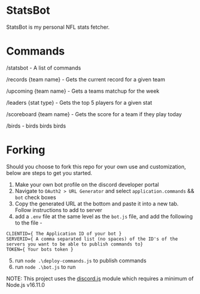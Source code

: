 # StatsBot

StatsBot is my personal NFL stats fetcher.

# Commands
/statsbot - A list of commands

/records {team name} - Gets the current record for a given team

/upcoming {team name} - Gets a teams matchup for the week

/leaders {stat type} - Gets the top 5 players for a given stat

/scoreboard {team name} - Gets the score for a team if they play today

/birds - birds birds birds


# Forking
Should you choose to fork this repo for your own use and customization, below are steps to get you started.

1. Make your own bot profile on the discord developer portal
2. Navigate to `OAuth2 > URL Generator` and select `application.commands` && `bot` check boxes
3. Copy the generated URL at the bottom and paste it into a new tab. Follow instructions to add to server
4. add a `.env` file at the same level as the `bot.js` file, and add the following to the file -
```
CLIENTID={ The Application ID of your bot }
SERVERID={ A comma separated list (no spaces) of the ID's of the servers you want to be able to publish commands to}
TOKEN={ Your bots token }
```
5. run `node .\deploy-commands.js` to publish commands
6. run `node .\bot.js` to run

NOTE: This project uses the [discord.js](https://discord.js.org/) module which requires a minimum of Node.js v16.11.0
